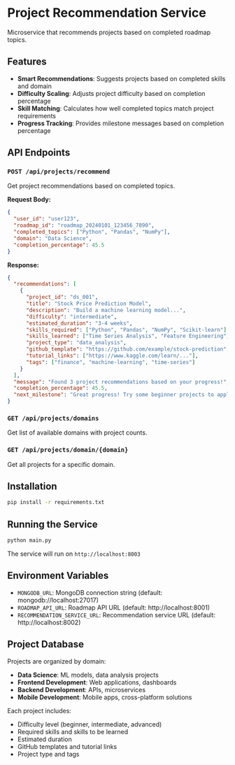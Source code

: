 # Project Recommendation Service

Microservice that recommends projects based on completed roadmap topics.

## Features

- **Smart Recommendations**: Suggests projects based on completed skills and domain
- **Difficulty Scaling**: Adjusts project difficulty based on completion percentage
- **Skill Matching**: Calculates how well completed topics match project requirements
- **Progress Tracking**: Provides milestone messages based on completion percentage

## API Endpoints

### `POST /api/projects/recommend`
Get project recommendations based on completed topics.

**Request Body:**
```json
{
  "user_id": "user123",
  "roadmap_id": "roadmap_20240101_123456_7890",
  "completed_topics": ["Python", "Pandas", "NumPy"],
  "domain": "Data Science",
  "completion_percentage": 45.5
}
```

**Response:**
```json
{
  "recommendations": [
    {
      "project_id": "ds_001",
      "title": "Stock Price Prediction Model",
      "description": "Build a machine learning model...",
      "difficulty": "intermediate",
      "estimated_duration": "3-4 weeks",
      "skills_required": ["Python", "Pandas", "NumPy", "Scikit-learn"],
      "skills_learned": ["Time Series Analysis", "Feature Engineering"],
      "project_type": "data_analysis",
      "github_template": "https://github.com/example/stock-prediction",
      "tutorial_links": ["https://www.kaggle.com/learn/..."],
      "tags": ["finance", "machine-learning", "time-series"]
    }
  ],
  "message": "Found 3 project recommendations based on your progress!",
  "completion_percentage": 45.5,
  "next_milestone": "Great progress! Try some beginner projects to apply your skills."
}
```

### `GET /api/projects/domains`
Get list of available domains with project counts.

### `GET /api/projects/domain/{domain}`
Get all projects for a specific domain.

## Installation

```bash
pip install -r requirements.txt
```

## Running the Service

```bash
python main.py
```

The service will run on `http://localhost:8003`

## Environment Variables

- `MONGODB_URL`: MongoDB connection string (default: mongodb://localhost:27017)
- `ROADMAP_API_URL`: Roadmap API URL (default: http://localhost:8001)
- `RECOMMENDATION_SERVICE_URL`: Recommendation service URL (default: http://localhost:8002)

## Project Database

Projects are organized by domain:
- **Data Science**: ML models, data analysis projects
- **Frontend Development**: Web applications, dashboards
- **Backend Development**: APIs, microservices
- **Mobile Development**: Mobile apps, cross-platform solutions

Each project includes:
- Difficulty level (beginner, intermediate, advanced)
- Required skills and skills to be learned
- Estimated duration
- GitHub templates and tutorial links
- Project type and tags

